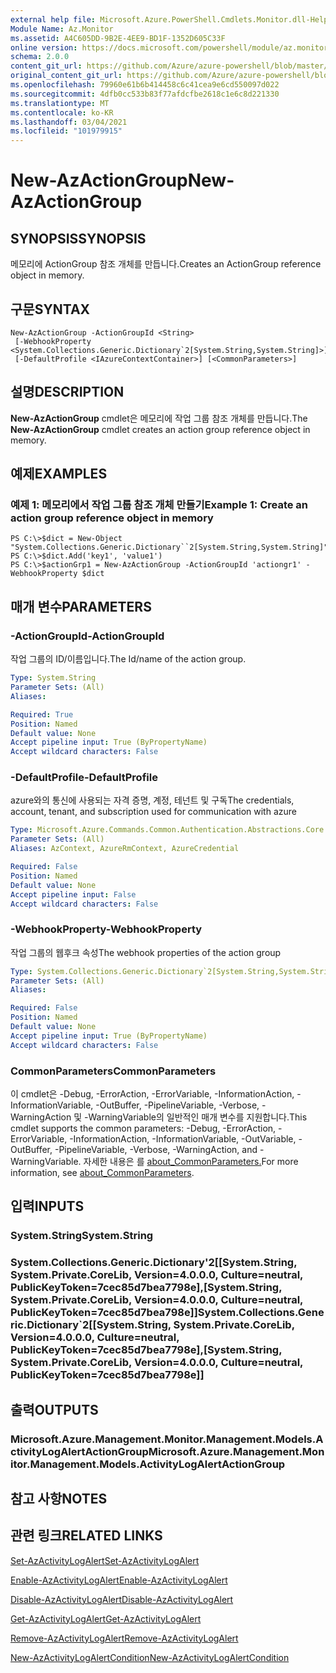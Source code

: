 ```yaml
---
external help file: Microsoft.Azure.PowerShell.Cmdlets.Monitor.dll-Help.xml
Module Name: Az.Monitor
ms.assetid: A4C605DD-9B2E-4EE9-BD1F-1352D605C33F
online version: https://docs.microsoft.com/powershell/module/az.monitor/new-azactiongroup
schema: 2.0.0
content_git_url: https://github.com/Azure/azure-powershell/blob/master/src/Monitor/Monitor/help/New-AzActionGroup.md
original_content_git_url: https://github.com/Azure/azure-powershell/blob/master/src/Monitor/Monitor/help/New-AzActionGroup.md
ms.openlocfilehash: 79960e61b6b414458c6c41cea9e6cd550097d022
ms.sourcegitcommit: 4dfb0cc533b83f77afdcfbe2618c1e6c8d221330
ms.translationtype: MT
ms.contentlocale: ko-KR
ms.lasthandoff: 03/04/2021
ms.locfileid: "101979915"
---
```

# <span data-ttu-id="6740b-101">New-AzActionGroup</span><span class="sxs-lookup"><span data-stu-id="6740b-101">New-AzActionGroup</span></span>

## <span data-ttu-id="6740b-102">SYNOPSIS</span><span class="sxs-lookup"><span data-stu-id="6740b-102">SYNOPSIS</span></span>
<span data-ttu-id="6740b-103">메모리에 ActionGroup 참조 개체를 만듭니다.</span><span class="sxs-lookup"><span data-stu-id="6740b-103">Creates an ActionGroup reference object in memory.</span></span>

## <span data-ttu-id="6740b-104">구문</span><span class="sxs-lookup"><span data-stu-id="6740b-104">SYNTAX</span></span>

```
New-AzActionGroup -ActionGroupId <String>
 [-WebhookProperty <System.Collections.Generic.Dictionary`2[System.String,System.String]>]
 [-DefaultProfile <IAzureContextContainer>] [<CommonParameters>]
```

## <span data-ttu-id="6740b-105">설명</span><span class="sxs-lookup"><span data-stu-id="6740b-105">DESCRIPTION</span></span>
<span data-ttu-id="6740b-106">**New-AzActionGroup** cmdlet은 메모리에 작업 그룹 참조 개체를 만듭니다.</span><span class="sxs-lookup"><span data-stu-id="6740b-106">The **New-AzActionGroup** cmdlet creates an action group reference object in memory.</span></span>

## <span data-ttu-id="6740b-107">예제</span><span class="sxs-lookup"><span data-stu-id="6740b-107">EXAMPLES</span></span>

### <span data-ttu-id="6740b-108">예제 1: 메모리에서 작업 그룹 참조 개체 만들기</span><span class="sxs-lookup"><span data-stu-id="6740b-108">Example 1: Create an action group reference object in memory</span></span>
```
PS C:\>$dict = New-Object "System.Collections.Generic.Dictionary``2[System.String,System.String]"
PS C:\>$dict.Add('key1', 'value1')
PS C:\>$actionGrp1 = New-AzActionGroup -ActionGroupId 'actiongr1' -WebhookProperty $dict
```

## <span data-ttu-id="6740b-109">매개 변수</span><span class="sxs-lookup"><span data-stu-id="6740b-109">PARAMETERS</span></span>

### <span data-ttu-id="6740b-110">-ActionGroupId</span><span class="sxs-lookup"><span data-stu-id="6740b-110">-ActionGroupId</span></span>
<span data-ttu-id="6740b-111">작업 그룹의 ID/이름입니다.</span><span class="sxs-lookup"><span data-stu-id="6740b-111">The Id/name of the action group.</span></span>

```yaml
Type: System.String
Parameter Sets: (All)
Aliases:

Required: True
Position: Named
Default value: None
Accept pipeline input: True (ByPropertyName)
Accept wildcard characters: False
```

### <span data-ttu-id="6740b-112">-DefaultProfile</span><span class="sxs-lookup"><span data-stu-id="6740b-112">-DefaultProfile</span></span>
<span data-ttu-id="6740b-113">azure와의 통신에 사용되는 자격 증명, 계정, 테넌트 및 구독</span><span class="sxs-lookup"><span data-stu-id="6740b-113">The credentials, account, tenant, and subscription used for communication with azure</span></span>

```yaml
Type: Microsoft.Azure.Commands.Common.Authentication.Abstractions.Core.IAzureContextContainer
Parameter Sets: (All)
Aliases: AzContext, AzureRmContext, AzureCredential

Required: False
Position: Named
Default value: None
Accept pipeline input: False
Accept wildcard characters: False
```

### <span data-ttu-id="6740b-114">-WebhookProperty</span><span class="sxs-lookup"><span data-stu-id="6740b-114">-WebhookProperty</span></span>
<span data-ttu-id="6740b-115">작업 그룹의 웹후크 속성</span><span class="sxs-lookup"><span data-stu-id="6740b-115">The webhook properties of the action group</span></span>

```yaml
Type: System.Collections.Generic.Dictionary`2[System.String,System.String]
Parameter Sets: (All)
Aliases:

Required: False
Position: Named
Default value: None
Accept pipeline input: True (ByPropertyName)
Accept wildcard characters: False
```

### <span data-ttu-id="6740b-116">CommonParameters</span><span class="sxs-lookup"><span data-stu-id="6740b-116">CommonParameters</span></span>
<span data-ttu-id="6740b-117">이 cmdlet은 -Debug, -ErrorAction, -ErrorVariable, -InformationAction, -InformationVariable, -OutBuffer, -PipelineVariable, -Verbose, -WarningAction 및 -WarningVariable의 일반적인 매개 변수를 지원합니다.</span><span class="sxs-lookup"><span data-stu-id="6740b-117">This cmdlet supports the common parameters: -Debug, -ErrorAction, -ErrorVariable, -InformationAction, -InformationVariable, -OutVariable, -OutBuffer, -PipelineVariable, -Verbose, -WarningAction, and -WarningVariable.</span></span> <span data-ttu-id="6740b-118">자세한 내용은 를 [about_CommonParameters.](http://go.microsoft.com/fwlink/?LinkID=113216)</span><span class="sxs-lookup"><span data-stu-id="6740b-118">For more information, see [about_CommonParameters](http://go.microsoft.com/fwlink/?LinkID=113216).</span></span>

## <span data-ttu-id="6740b-119">입력</span><span class="sxs-lookup"><span data-stu-id="6740b-119">INPUTS</span></span>

### <span data-ttu-id="6740b-120">System.String</span><span class="sxs-lookup"><span data-stu-id="6740b-120">System.String</span></span>

### <span data-ttu-id="6740b-121">System.Collections.Generic.Dictionary'2[[System.String, System.Private.CoreLib, Version=4.0.0.0, Culture=neutral, PublicKeyToken=7cec85d7bea7798e],[System.String, System.Private.CoreLib, Version=4.0.0.0, Culture=neutral, PublicKeyToken=7cec85d7bea798e]]</span><span class="sxs-lookup"><span data-stu-id="6740b-121">System.Collections.Generic.Dictionary\`2[[System.String, System.Private.CoreLib, Version=4.0.0.0, Culture=neutral, PublicKeyToken=7cec85d7bea7798e],[System.String, System.Private.CoreLib, Version=4.0.0.0, Culture=neutral, PublicKeyToken=7cec85d7bea7798e]]</span></span>

## <span data-ttu-id="6740b-122">출력</span><span class="sxs-lookup"><span data-stu-id="6740b-122">OUTPUTS</span></span>

### <span data-ttu-id="6740b-123">Microsoft.Azure.Management.Monitor.Management.Models.ActivityLogAlertActionGroup</span><span class="sxs-lookup"><span data-stu-id="6740b-123">Microsoft.Azure.Management.Monitor.Management.Models.ActivityLogAlertActionGroup</span></span>

## <span data-ttu-id="6740b-124">참고 사항</span><span class="sxs-lookup"><span data-stu-id="6740b-124">NOTES</span></span>

## <span data-ttu-id="6740b-125">관련 링크</span><span class="sxs-lookup"><span data-stu-id="6740b-125">RELATED LINKS</span></span>

[<span data-ttu-id="6740b-126">Set-AzActivityLogAlert</span><span class="sxs-lookup"><span data-stu-id="6740b-126">Set-AzActivityLogAlert</span></span>](./Set-AzActivityLogAlert.md)

[<span data-ttu-id="6740b-127">Enable-AzActivityLogAlert</span><span class="sxs-lookup"><span data-stu-id="6740b-127">Enable-AzActivityLogAlert</span></span>](./Enable-AzActivityLogAlert.md)

[<span data-ttu-id="6740b-128">Disable-AzActivityLogAlert</span><span class="sxs-lookup"><span data-stu-id="6740b-128">Disable-AzActivityLogAlert</span></span>](./Disable-AzActivityLogAlert.md)

[<span data-ttu-id="6740b-129">Get-AzActivityLogAlert</span><span class="sxs-lookup"><span data-stu-id="6740b-129">Get-AzActivityLogAlert</span></span>](./Get-AzActivityLogAlert.md)

[<span data-ttu-id="6740b-130">Remove-AzActivityLogAlert</span><span class="sxs-lookup"><span data-stu-id="6740b-130">Remove-AzActivityLogAlert</span></span>](./Remove-AzActivityLogAlert.md)

[<span data-ttu-id="6740b-131">New-AzActivityLogAlertCondition</span><span class="sxs-lookup"><span data-stu-id="6740b-131">New-AzActivityLogAlertCondition</span></span>](./New-AzActivityLogAlertCondition.md)

